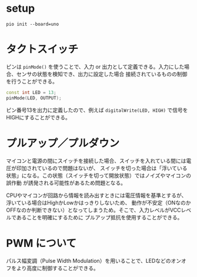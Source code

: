 
# setup

```shell
pio init --board=uno
```

# タクトスイッチ

ピンは `pinMode()` を使うことで、入力 or 出力として定義できる。入力にした場合、センサの状態を検知でき、出力に設定した場合
接続されているものの制御を行うことができる。

```cpp
const int LED = 13;
pinMode(LED, OUTPUT);
```
ピン番号13を出力に定義したので、例えば `digitalWrite(LED, HIGH)` で信号をHIGHにすることができる。

# プルアップ／プルダウン

マイコンと電源の間にスイッチを接続した場合、スイッチを入れている間には電圧が印加されているので問題はないが、
スイッチを切った場合は「浮いている状態」になる。この状態（スイッチを切って開放状態）ではノイズやマイコンの誤作動
が誘発される可能性があるため問題となる。

CPUやマイコンが回路から情報を読み出すときには電圧情報を基準とするが、浮いている場合はHighかLowかはっきりしないため、
動作が不安定（ONなのかOFFなのか判断できない）となってしまうため。そこで、入力レベルがVCCレベルであることを明確にするために
プルアップ抵抗を使用することができる。


# PWM について

パルス幅変調（Pulse Width Modulation）を用いることで、LEDなどのオンオフをより高度に制御することができる。
